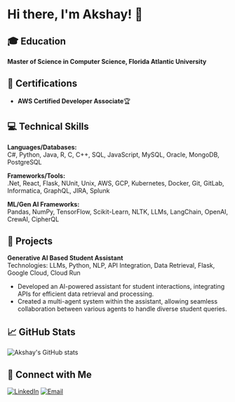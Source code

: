 # Hi there, I'm Akshay! 👋

## 🎓 Education

**Master of Science in Computer Science, Florida Atlantic University**

## 🏅 Certifications

- **AWS Certified Developer Associate**🏆

## 💻 Technical Skills

**Languages/Databases:**  
C#, Python, Java, R, C, C++, SQL, JavaScript, MySQL, Oracle, MongoDB, PostgreSQL

**Frameworks/Tools:**  
.Net, React, Flask, NUnit, Unix, AWS, GCP, Kubernetes, Docker, Git, GitLab, Informatica, GraphQL, JIRA, Splunk

**ML/Gen AI Frameworks:**  
Pandas, NumPy, TensorFlow, Scikit-Learn, NLTK, LLMs, LangChain, OpenAI, CrewAI, CipherQL

## 🚀 Projects

**Generative AI Based Student Assistant**  
Technologies: LLMs, Python, NLP, API Integration, Data Retrieval, Flask, Google Cloud, Cloud Run
- Developed an AI-powered assistant for student interactions, integrating APIs for efficient data retrieval and processing.
- Created a multi-agent system within the assistant, allowing seamless collaboration between various agents to handle diverse student queries.

## 📈 GitHub Stats

![Akshay's GitHub stats](https://github-readme-stats.vercel.app/api?username=akshayk122&show_icons=true&theme=radical&custom_title=Akshay's%20GitHub%20Stats)

## 🔗 Connect with Me

[![LinkedIn](https://img.shields.io/badge/-LinkedIn-0A66C2?&logo=LinkedIn&logoColor=white)](http://linkedin.com/in/akshayk22)
[![Email](https://img.shields.io/badge/-Email-D14836?&logo=Gmail&logoColor=white)](mailto:iamakshayk22@gmail.com)
